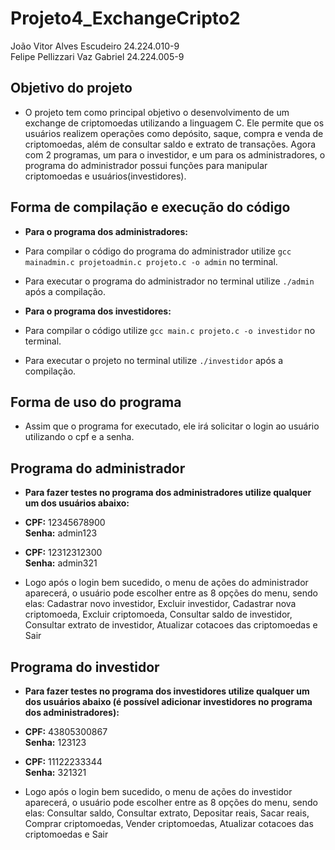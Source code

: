 
# Projeto4_ExchangeCripto2

João Vitor Alves Escudeiro 24.224.010-9 \
Felipe Pellizzari Vaz Gabriel 24.224.005-9

## Objetivo do projeto

- O projeto tem como principal objetivo o desenvolvimento de um exchange de criptomoedas utilizando a linguagem C. Ele permite que os usuários realizem operações como depósito, saque, compra e venda de criptomoedas, além de consultar saldo e extrato de transações. Agora com 2 programas, um para o investidor, e um para os administradores, o programa do administrador possui funções para manipular criptomoedas e usuários(investidores).


## Forma de compilação e execução do código

- **Para o programa dos administradores:** 
- Para compilar o código do programa do administrador utilize ```gcc mainadmin.c projetoadmin.c projeto.c -o admin``` no terminal.

- Para executar o programa do administrador no terminal utilize ```./admin``` após a compilação.

- **Para o programa dos investidores:**
- Para compilar o código utilize ```gcc main.c projeto.c -o investidor``` no terminal.

- Para executar o projeto no terminal utilize ```./investidor``` após a compilação.


## Forma de uso do programa

- Assim que o programa for executado, ele irá solicitar o login ao usuário utilizando o cpf e a senha.

## Programa do administrador
- **Para fazer testes no programa dos administradores utilize qualquer um dos usuários abaixo:**
- **CPF:** 12345678900  
  **Senha:** admin123

- **CPF:** 12312312300  
  **Senha:** admin321

- Logo após o login bem sucedido, o menu de ações do administrador aparecerá, o usuário pode escolher entre as 8 opções do menu, sendo elas: Cadastrar novo investidor, Excluir investidor, Cadastrar nova criptomoeda, Excluir criptomoeda, Consultar saldo de investidor, Consultar extrato de investidor, Atualizar cotacoes das criptomoedas e Sair


## Programa do investidor
- **Para fazer testes no programa dos investidores utilize qualquer um dos usuários abaixo (é possível adicionar investidores no programa dos administradores):**
- **CPF:** 43805300867  
  **Senha:** 123123

- **CPF:** 11122233344  
  **Senha:** 321321

- Logo após o login bem sucedido, o menu de ações do investidor aparecerá, o usuário pode escolher entre as 8 opções do menu, sendo elas: Consultar saldo, Consultar extrato, Depositar reais, Sacar reais, Comprar criptomoedas, Vender criptomoedas, Atualizar cotacoes das criptomoedas e Sair
